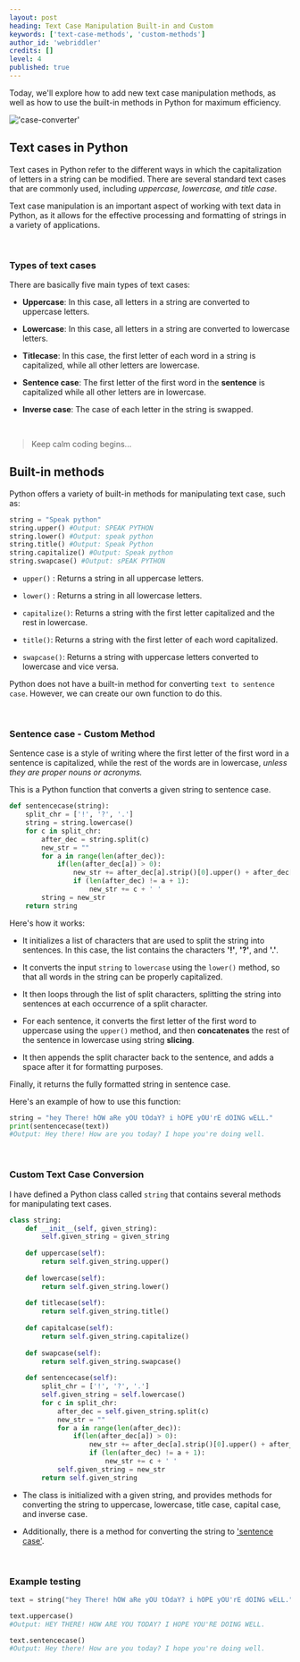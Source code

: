 ```yaml
---
layout: post
heading: Text Case Manipulation Built-in and Custom
keywords: ['text-case-methods', 'custom-methods']
author_id: 'webriddler'
credits: []
level: 4
published: true
---
```


Today, we'll explore how to add new text case manipulation methods, as well as how to use the built-in methods in Python for maximum efficiency.

!['case-converter'](../../../image/string-case-banner.jpeg)

## Text cases in Python

Text cases in Python refer to the different ways in which the capitalization of letters in a string can be modified. There are several standard text cases that are commonly used, including _uppercase, lowercase, and title case_.

Text case manipulation is an important aspect of working with text data in Python, as it allows for the effective processing and formatting of strings in a variety of applications.

<br/>

### Types of text cases
There are basically five main types of text cases:

- __Uppercase__: In this case, all letters in a string are converted to uppercase letters.

- __Lowercase__: In this case, all letters in a string are converted to lowercase letters.

- __Titlecase__: In this case, the first letter of each word in a string is capitalized, while all other letters are lowercase.

- __Sentence case__: The first letter of the first word in the __sentence__ is capitalized while all other letters are in lowercase.

- __Inverse case__: The case of each letter in the string is swapped.

<br/>

>Keep calm coding begins...

## Built-in methods

Python offers a variety of built-in methods for manipulating text case, such as:

```python
string = "Speak python"
string.upper() #Output: SPEAK PYTHON
string.lower() #Output: speak python
string.title() #Output: Speak Python
string.capitalize() #Output: Speak python
string.swapcase() #Output: sPEAK PYTHON
```

- `upper()` : Returns a string in all uppercase letters.

- `lower()` : Returns a string in all lowercase letters.

- `capitalize()`: Returns a string with the first letter capitalized and the rest in lowercase.

- `title()`: Returns a string with the first letter of each word capitalized.

- `swapcase()`: Returns a string with uppercase letters converted to lowercase and vice versa.

Python does not have a built-in method for converting `text to sentence case`. However, we can create our own function to do this.

<br/>

### Sentence case - Custom Method

Sentence case is a style of writing where the first letter of the first word in a sentence is capitalized, while the rest of the words are in lowercase, _unless they are proper nouns or acronyms._

This is a Python function that converts a given string to sentence case.
<br/>

```python
def sentencecase(string):
    split_chr = ['!', '?', '.']
    string = string.lowercase()
    for c in split_chr:
        after_dec = string.split(c)
        new_str = ""
        for a in range(len(after_dec)):
            if(len(after_dec[a]) > 0):
                new_str += after_dec[a].strip()[0].upper() + after_dec[a].strip()[1:]
                if (len(after_dec) != a + 1):
                    new_str += c + ' '
        string = new_str
    return string
```

Here's how it works:

- It initializes a list of characters that are used to split the string into sentences. In this case, the list contains the characters __'!'__, __'?'__, and __'.'__.

- It converts the input `string` to `lowercase` using the `lower()` method, so that all words in the string can be properly capitalized.

- It then loops through the list of split characters, splitting the string into sentences at each occurrence of a split character.

- For each sentence, it converts the first letter of the first word to uppercase using the `upper()` method, and then __concatenates__ the rest of the sentence in lowercase using string __slicing__.

- It then appends the split character back to the sentence, and adds a space after it for formatting purposes.

Finally, it returns the fully formatted string in sentence case.

Here's an example of how to use this function:


```python
string = "hey There! hOW aRe yOU tOdaY? i hOPE yOU'rE dOING wELL."
print(sentencecase(text))
#Output: Hey there! How are you today? I hope you're doing well.
```


<br/>

<ins class="adsbygoogle"
     style="display:block"
     data-ad-format="fluid"
     data-ad-layout-key="-fb+5w+4e-db+86"
     data-ad-client="ca-pub-4655390962543707"
     data-ad-slot="5226911603"></ins>

### Custom Text Case Conversion 

I have defined a Python class called `string` that contains several methods for manipulating text cases.
<br/>

```python
class string:
    def __init__(self, given_string):
        self.given_string = given_string
    
    def uppercase(self):
        return self.given_string.upper()
    
    def lowercase(self):
        return self.given_string.lower()
    
    def titlecase(self):
        return self.given_string.title()
    
    def capitalcase(self):
        return self.given_string.capitalize()
    
    def swapcase(self):
        return self.given_string.swapcase()
    
    def sentencecase(self):
        split_chr = ['!', '?', '.']
        self.given_string = self.lowercase()
        for c in split_chr:
            after_dec = self.given_string.split(c)
            new_str = ""
            for a in range(len(after_dec)):
                if(len(after_dec[a]) > 0):
                    new_str += after_dec[a].strip()[0].upper() + after_dec[a].strip()[1:]
                    if (len(after_dec) != a + 1):
                        new_str += c + ' '
            self.given_string = new_str
        return self.given_string
```

- The class is initialized with a given string, and provides methods for converting the string to uppercase, lowercase, title case, capital case, and inverse case. 

- Additionally, there is a method for converting the string to ['sentence case'](#sentence-case---custom-method).

<br />

### Example testing


```python
text = string("hey There! hOW aRe yOU tOdaY? i hOPE yOU'rE dOING wELL.")
```


```python
text.uppercase()
#Output: HEY THERE! HOW ARE YOU TODAY? I HOPE YOU'RE DOING WELL.

text.sentencecase()
#Output: Hey there! How are you today? I hope you're doing well.
```

<br />